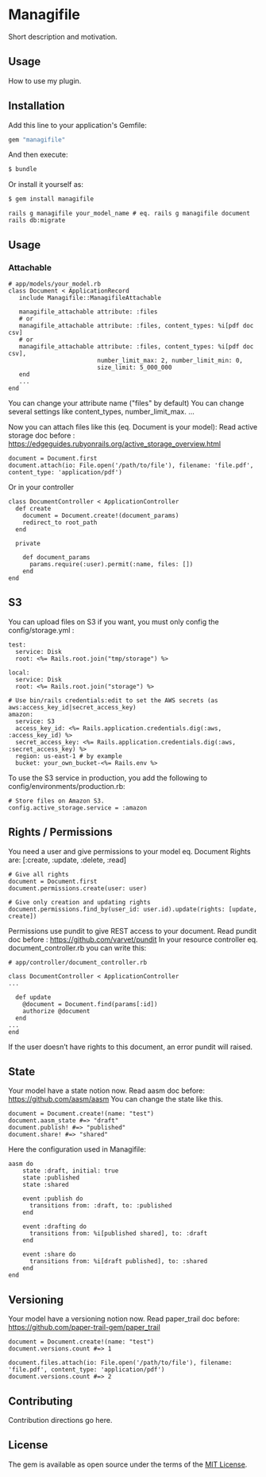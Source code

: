 # Managifile
Short description and motivation.

## Usage
How to use my plugin.

## Installation
Add this line to your application's Gemfile:

```ruby
gem "managifile"
```

And then execute:
```bash
$ bundle
```

Or install it yourself as:
```bash
$ gem install managifile
```

```
rails g managifile your_model_name # eq. rails g managifile document
rails db:migrate

```


## Usage

### Attachable

```
# app/models/your_model.rb
class Document < ApplicationRecord
   include Managifile::ManagifileAttachable

   managifile_attachable attribute: :files
   # or
   managifile_attachable attribute: :files, content_types: %i[pdf doc csv]
   # or
   managifile_attachable attribute: :files, content_types: %i[pdf doc csv],
                         number_limit_max: 2, number_limit_min: 0,
                         size_limit: 5_000_000
   end
   ...
end
```
You can change your attribute name ("files" by default)
You can change several settings like content_types, number_limit_max. ...

Now you can attach files like this (eq. Document is your model):
Read active storage doc before : https://edgeguides.rubyonrails.org/active_storage_overview.html

```
document = Document.first
document.attach(io: File.open('/path/to/file'), filename: 'file.pdf', content_type: 'application/pdf')
```

Or in your controller

```
class DocumentController < ApplicationController
  def create
    document = Document.create!(document_params)
    redirect_to root_path
  end

  private

    def document_params
      params.require(:user).permit(:name, files: [])
    end
end
```


## S3

You can upload files on S3 if you want, you must only config the
config/storage.yml :
```
test:
  service: Disk
  root: <%= Rails.root.join("tmp/storage") %>

local:
  service: Disk
  root: <%= Rails.root.join("storage") %>

# Use bin/rails credentials:edit to set the AWS secrets (as aws:access_key_id|secret_access_key)
amazon:
  service: S3
  access_key_id: <%= Rails.application.credentials.dig(:aws, :access_key_id) %>
  secret_access_key: <%= Rails.application.credentials.dig(:aws, :secret_access_key) %>
  region: us-east-1 # by example
  bucket: your_own_bucket-<%= Rails.env %>
```

To use the S3 service in production, you add the following to config/environments/production.rb:

```
# Store files on Amazon S3.
config.active_storage.service = :amazon
```


## Rights / Permissions

You need a user and give permissions to your model eq. Document
Rights are: [:create, :update, :delete, :read]


```
# Give all rights
document = Document.first
document.permissions.create(user: user)

# Give only creation and updating rights
document.permissions.find_by(user_id: user.id).update(rights: [update, create])
```

Permissions use pundit to give REST access to your document.
Read pundit doc before : https://github.com/varvet/pundit
In your resource controller eq. document_controller.rb you can write this:

```
# app/controller/document_controller.rb

class DocumentController < ApplicationController
...

  def update
    @document = Document.find(params[:id])
    authorize @document
  end
...
end

```
If the user doesn’t have rights to this document, an error pundit will raised.


## State

Your model have a state notion now.
Read aasm doc before: https://github.com/aasm/aasm
You can change the state like this.

```
document = Document.create!(name: "test")
document.aasm_state #=> "draft"
document.publish! #=> "published"
document.share! #=> "shared"
```

Here the configuration used in Managifile:
```
aasm do
    state :draft, initial: true
    state :published
    state :shared

    event :publish do
      transitions from: :draft, to: :published
    end

    event :drafting do
      transitions from: %i[published shared], to: :draft
    end

    event :share do
      transitions from: %i[draft published], to: :shared
    end
end

```

## Versioning

Your model have a versioning notion now.
Read paper_trail doc before: https://github.com/paper-trail-gem/paper_trail

```
document = Document.create!(name: "test")
document.versions.count #=> 1

document.files.attach(io: File.open('/path/to/file'), filename: 'file.pdf', content_type: 'application/pdf')
document.versions.count #=> 2
```

## Contributing
Contribution directions go here.

## License
The gem is available as open source under the terms of the [MIT License](https://opensource.org/licenses/MIT).
